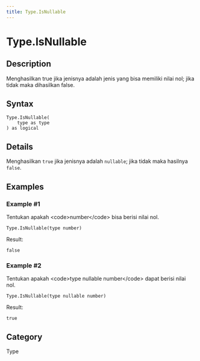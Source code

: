 ```yaml
---
title: Type.IsNullable
---
```


# Type.IsNullable


## Description

Menghasilkan true jika jenisnya adalah jenis yang bisa memiliki nilai nol; jika tidak maka dihasilkan false.


## Syntax

```powerquery
Type.IsNullable(
    type as type
) as logical
```


## Details

Menghasilkan <code>true</code> jika jenisnya adalah  <code>nullable</code>; jika tidak maka hasilnya <code>false</code>.


## Examples

### Example #1 
Tentukan apakah &lt;code&gt;number&lt;/code&gt; bisa berisi nilai nol.
```powerquery
Type.IsNullable(type number)
```

Result: 
```powerquery
false
```


### Example #2 
Tentukan apakah &lt;code&gt;type nullable number&lt;/code&gt; dapat berisi nilai nol.
```powerquery
Type.IsNullable(type nullable number)
```

Result: 
```powerquery
true
```




## Category
Type
